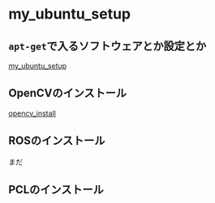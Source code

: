 # my_ubuntu_setup

## `apt-get`で入るソフトウェアとか設定とか

[my_ubuntu_setup](./my_ubuntu_setup.md)

## OpenCVのインストール

[opencv_install](./OpenCV_install/README.md)

## ROSのインストール

まだ

## PCLのインストール
